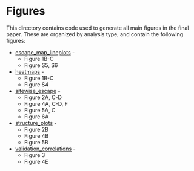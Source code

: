 # Figures
This directory contains code used to generate all main figures in the final paper. These are organized by analysis type, and contain the following figures:
* [escape_map_lineplots](escape_map_lineplots) - 
    * Figure 1B-C
    * Figure S5, S6
* [heatmaps](heatmaps) - 
    * Figure 1B-C
    * Figure S4
* [sitewise_escape](sitewise_escape) -
    * Figure 2A, C-D
    * Figure 4A, C-D, F
    * Figure 5A, C
    * Figure 6A
* [structure_plots](structure_plots) - 
    * Figure 2B
    * Figure 4B
    * Figure 5B
* [validation_correlations](validation_correlations) -
    * Figure 3
    * Figure 4E
